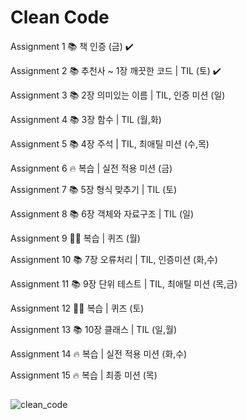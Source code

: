 # Clean Code

Assignment 1   📚 책 인증 (금) ✔️

Assignment 2   📚 추천사 ~ 1장 깨끗한 코드 | TIL (토) ✔️

Assignment 3   📚 2장 의미있는 이름 | TIL, 인증 미션 (일)

Assignment 4   📚 3장 함수 | TIL (월,화)

Assignment 5   📚 4장 주석 | TIL, 최애틸 미션 (수,목)


Assignment 6   🔥 복습 | 실전 적용 미션 (금)

Assignment 7   📚 5장 형식 맞추기 | TIL (토)

Assignment 8   📚 6장 객체와 자료구조 | TIL (일)

Assignment 9   🙋🏻 복습 | 퀴즈 (월)

Assignment 10  📚 7장 오류처리 | TIL, 인증미션 (화,수)

Assignment 11  📚 9장 단위 테스트 | TIL, 최애틸 미션 (목,금)


Assignment 12  🙋🏻 복습 | 퀴즈 (토)

Assignment 13  📚 10장 클래스 | TIL (일,월)

Assignment 14  🔥 복습 | 실전 적용 미션 (화,수)

Assignment 15  🔥 복습 | 최종 미션 (목)

## 
![clean_code](https://github.com/chunjr1/clean_code/assets/37570034/a996f869-5838-48e1-b46a-86f7f9768794)
